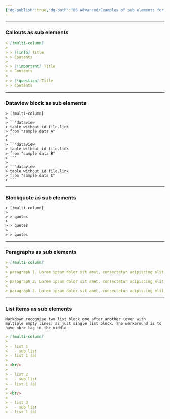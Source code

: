 ```yaml
---
{"dg-publish":true,"dg-path":"06 Advanced/Examples of sub elements for MC Callout.md","permalink":"/06-advanced/examples-of-sub-elements-for-mc-callout/","noteIcon":"","updated":"2023-11-11T18:56:39.819+08:00"}
---
```



---
### Callouts as sub elements
```markdown
> [!multi-column]
> 
> > [!info] Title
> > Contents
> 
> > [!important] Title
> > Contents
> 
> > [!question] Title
> > Contents
```

---

### Dataview block as sub elements
```
> [!multi-column]
> 
> ``'dataview
> table without id file.link
> from "sample data A"
> ```
> 
> ``'dataview
> table without id file.link
> from "sample data B"
> ```
> 
> ``'dataview
> table without id file.link
> from "sample data C"
> ```
```

---

### Blockquote as sub elements
```
> [!multi-column]
> 
> > quotes
> 
> > quotes
> 
> > quotes
```

---

### Paragraphs as sub elements
```markdown
> [!multi-column]
> 
> paragraph 1. Lorem ipsum dolor sit amet, consectetur adipiscing elit, sed do eiusmod tempor incididunt ut labore et dolore magna aliqua. Vitae nunc sed velit dignissim sodales. In cursus turpis massa tincidunt dui ut ornare lectus.
> 
> paragraph 2. Lorem ipsum dolor sit amet, consectetur adipiscing elit, sed do eiusmod tempor incididunt ut labore et dolore magna aliqua. Vitae nunc sed velit dignissim sodales. In cursus turpis massa tincidunt dui ut ornare lectus.
> 
> paragraph 3. Lorem ipsum dolor sit amet, consectetur adipiscing elit, sed do eiusmod tempor incididunt ut labore et dolore magna aliqua. Vitae nunc sed velit dignissim sodales. In cursus turpis massa tincidunt dui ut ornare lectus.
```

---

### List items as sub elements
`Markdown recognise two list block one after another (even with multiple empty lines) as just single list block. The workaround is to have <br> tag in the middle`

```markdown
> [!multi-column]
> 
> - list 1
> 	- sub list
> - list 1 (a)
> 
> <br/>
> 
> - list 2
> 	- sub list
> - list 1 (a)
> 
> <br/>
> 
> - list 3
> 	- sub list
> - list 1 (a)
```
